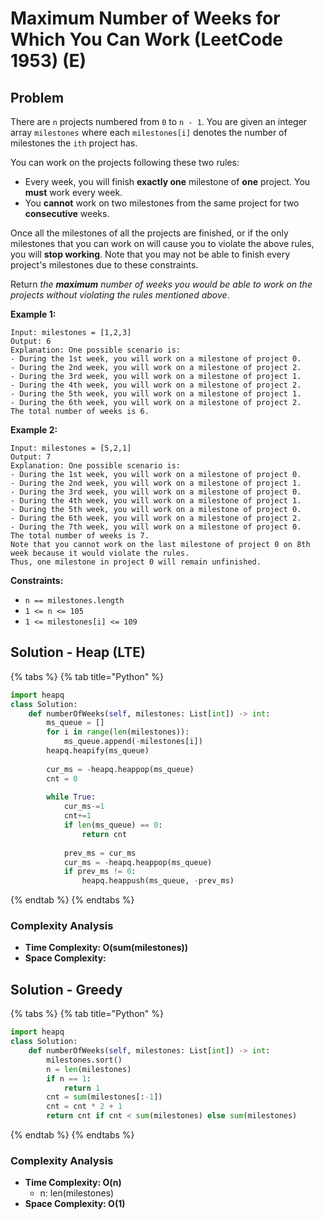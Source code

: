 # Maximum Number of Weeks for Which You Can Work \(LeetCode 1953\) \(E\)

## Problem

There are `n` projects numbered from `0` to `n - 1`. You are given an integer array `milestones` where each `milestones[i]` denotes the number of milestones the `ith` project has.

You can work on the projects following these two rules:

* Every week, you will finish **exactly one** milestone of **one** project. You **must** work every week.
* You **cannot** work on two milestones from the same project for two **consecutive** weeks.

Once all the milestones of all the projects are finished, or if the only milestones that you can work on will cause you to violate the above rules, you will **stop working**. Note that you may not be able to finish every project's milestones due to these constraints.

Return _the **maximum** number of weeks you would be able to work on the projects without violating the rules mentioned above_.

**Example 1:**

```text
Input: milestones = [1,2,3]
Output: 6
Explanation: One possible scenario is:
​​​​- During the 1st week, you will work on a milestone of project 0.
- During the 2nd week, you will work on a milestone of project 2.
- During the 3rd week, you will work on a milestone of project 1.
- During the 4th week, you will work on a milestone of project 2.
- During the 5th week, you will work on a milestone of project 1.
- During the 6th week, you will work on a milestone of project 2.
The total number of weeks is 6.
```

**Example 2:**

```text
Input: milestones = [5,2,1]
Output: 7
Explanation: One possible scenario is:
- During the 1st week, you will work on a milestone of project 0.
- During the 2nd week, you will work on a milestone of project 1.
- During the 3rd week, you will work on a milestone of project 0.
- During the 4th week, you will work on a milestone of project 1.
- During the 5th week, you will work on a milestone of project 0.
- During the 6th week, you will work on a milestone of project 2.
- During the 7th week, you will work on a milestone of project 0.
The total number of weeks is 7.
Note that you cannot work on the last milestone of project 0 on 8th week because it would violate the rules.
Thus, one milestone in project 0 will remain unfinished.
```

**Constraints:**

* `n == milestones.length`
* `1 <= n <= 105`
* `1 <= milestones[i] <= 109`

## Solution - Heap \(LTE\)

{% tabs %}
{% tab title="Python" %}
```python
import heapq
class Solution:
    def numberOfWeeks(self, milestones: List[int]) -> int:
        ms_queue = []
        for i in range(len(milestones)):
            ms_queue.append(-milestones[i])
        heapq.heapify(ms_queue)
        
        cur_ms = -heapq.heappop(ms_queue)
        cnt = 0
        
        while True:
            cur_ms-=1
            cnt+=1
            if len(ms_queue) == 0:
                return cnt
            
            prev_ms = cur_ms
            cur_ms = -heapq.heappop(ms_queue)
            if prev_ms != 0:
                heapq.heappush(ms_queue, -prev_ms)    
```
{% endtab %}
{% endtabs %}

### Complexity Analysis

* **Time Complexity: O\(sum\(milestones\)\)**
* **Space Complexity:**

## Solution - Greedy

{% tabs %}
{% tab title="Python" %}
```python
import heapq
class Solution:
    def numberOfWeeks(self, milestones: List[int]) -> int:
        milestones.sort()
        n = len(milestones)
        if n == 1:
            return 1
        cnt = sum(milestones[:-1])
        cnt = cnt * 2 + 1
        return cnt if cnt < sum(milestones) else sum(milestones)
```
{% endtab %}
{% endtabs %}

### Complexity Analysis

* **Time Complexity: O\(n\)**
  * n: len\(milestones\)
* **Space Complexity: O\(1\)**

